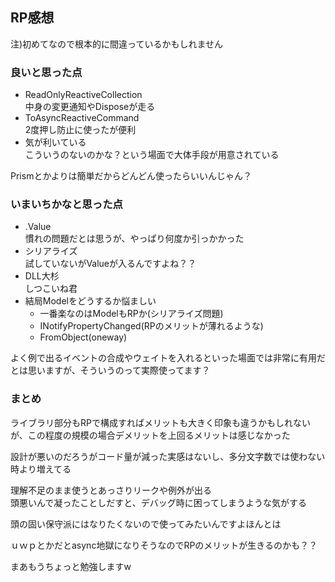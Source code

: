 ﻿## RP感想
注)初めてなので根本的に間違っているかもしれません



### 良いと思った点
* ReadOnlyReactiveCollection  
中身の変更通知やDisposeが走る
* ToAsyncReactiveCommand  
2度押し防止に使ったが便利
* 気が利いている  
こういうのないのかな？という場面で大体手段が用意されている

Prismとかよりは簡単だからどんどん使ったらいいんじゃん？


### いまいちかなと思った点
* .Value  
慣れの問題だとは思うが、やっぱり何度か引っかかった
* シリアライズ  
試していないがValueが入るんですよね？？
* DLL大杉  
しつこいね君
* 結局Modelをどうするか悩ましい  
  * 一番楽なのはModelもRPか(シリアライズ問題)  
  * INotifyPropertyChanged(RPのメリットが薄れるような)  
  * FromObject(oneway)



よく例で出るイベントの合成やウェイトを入れるといった場面では非常に有用だとは思いますが、そういうのって実際使ってます？


### まとめ
ライブラリ部分もRPで構成すればメリットも大きく印象も違うかもしれないが、この程度の規模の場合デメリットを上回るメリットは感じなかった


設計が悪いのだろうがコード量が減った実感はないし、多分文字数では使わない時より増えてる


理解不足のまま使うとあっさりリークや例外が出る  
頭悪いんで凝ったことしだすと、デバッグ時に困ってしまうような気がする


頭の固い保守派にはなりたくないので使ってみたいんですよほんとは

ｕｗｐとかだとasync地獄になりそうなのでRPのメリットが生きるのかも？？

まあもうちょっと勉強しますw